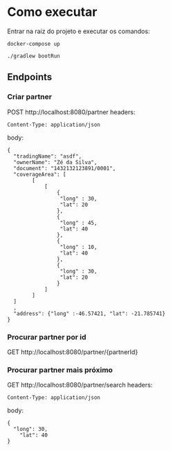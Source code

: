 # Como executar

Entrar na raiz do projeto e executar os comandos:

`docker-compose up`

`./gradlew bootRun`

## Endpoints

### Criar partner
POST http://localhost:8080/partner
headers:
```
Content-Type: application/json
```
body:
```
{
  "tradingName": "asdf",
  "ownerName": "Zé da Silva",
  "document": "1432132123891/0001",
  "coverageArea": [
		[
			[
				{ 
				 "long" : 30,
				 "lat": 20
				},
				{ 
				 "long" : 45,
				 "lat": 40
				},
				{ 
				 "long" : 10,
				 "lat": 40
				},
				{ 
				 "long" : 30,
				 "lat": 20
				}
			]
		]
  ]
  ,
  "address": {"long" :-46.57421, "lat": -21.785741}
}
```
### Procurar partner por id
GET http://localhost:8080/partner/{partnerId}

### Procurar partner mais próximo
GET http://localhost:8080/partner/search
headers:
```
Content-Type: application/json
```
body:
```
{
  "long": 30,
	"lat": 40
}
```